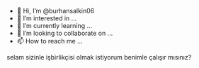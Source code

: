 - 👋 Hi, I’m @burhansalkin06
- 👀 I’m interested in ...
- 🌱 I’m currently learning ...
- 💞️ I’m looking to collaborate on ...
- 📫 How to reach me ...

<!---
burhansalkin06/burhansalkin06 is a ✨ special ✨ repository because its `README.md` (this file) appears on your GitHub profile.
You can click the Preview link to take a look at your changes.
--->
selam
sizinle işbirlikçisi olmak istiyorum benimle çalışır mısınız?
